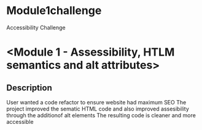 # Module1challenge
Accessibility Challenge
# <Module 1 - Assessibility, HTLM semantics and alt attributes>

## Description

User wanted a code refactor to ensure website had maximum SEO
The project improved the sematic HTML code and also improved assesibility through the additionof alt elements
The resulting code is cleaner and more accessible
